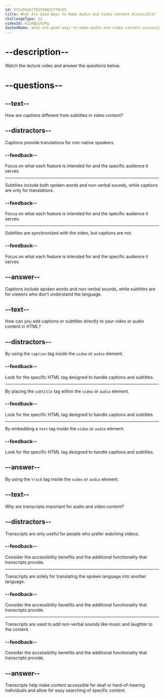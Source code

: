 ```yaml
---
id: 672a55eb7791559421ff0cd3
title: What Are Good Ways to Make Audio and Video Content Accessible?
challengeType: 11
videoId: KIuKBpihUPg
dashedName: what-are-good-ways-to-make-audio-and-video-content-accessible
---
```


# --description--

Watch the lecture video and answer the questions below.

# --questions--

## --text--

How are captions different from subtitles in video content?

## --distractors--

Captions provide translations for non-native speakers.

### --feedback--

Focus on what each feature is intended for and the specific audience it serves.

---

Subtitles include both spoken words and non-verbal sounds, while captions are only for translations.

### --feedback--

Focus on what each feature is intended for and the specific audience it serves.

---

Subtitles are synchronized with the video, but captions are not.

### --feedback--

Focus on what each feature is intended for and the specific audience it serves.

## --answer--

Captions include spoken words and non-verbal sounds, while subtitles are for viewers who don't understand the language.

## --text--

How can you add captions or subtitles directly to your video or audio content in HTML?

## --distractors--

By using the `caption` tag inside the `video` or `audio` element.

### --feedback--

Look for the specific HTML tag designed to handle captions and subtitles.

---

By placing the `subtitle` tag within the `video` or `audio` element.

### --feedback--

Look for the specific HTML tag designed to handle captions and subtitles.

---

By embedding a `text` tag inside the `video` or `audio` element.

### --feedback--

Look for the specific HTML tag designed to handle captions and subtitles.

## --answer--

By using the `track` tag inside the `video` or `audio` element.

## --text--

Why are transcripts important for audio and video content?

## --distractors--

Transcripts are only useful for people who prefer watching videos.

### --feedback--

Consider the accessibility benefits and the additional functionality that transcripts provide.

---

Transcripts are solely for translating the spoken language into another language.

### --feedback--

Consider the accessibility benefits and the additional functionality that transcripts provide.

---

Transcripts are used to add non-verbal sounds like music and laughter to the content.

### --feedback--

Consider the accessibility benefits and the additional functionality that transcripts provide.

## --answer--

Transcripts help make content accessible for deaf or hard-of-hearing individuals and allow for easy searching of specific content.

